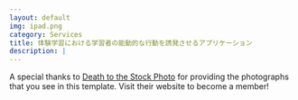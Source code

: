 ```yaml
---
layout: default
img: ipad.png
category: Services
title: 体験学習における学習者の能動的な行動を誘発させるアプリケーション
description: |
---
```

  A special thanks to [Death to the Stock Photo](http://join.deathtothestockphoto.com/) for providing the photographs that you see in this template.  Visit their website to become a member!
